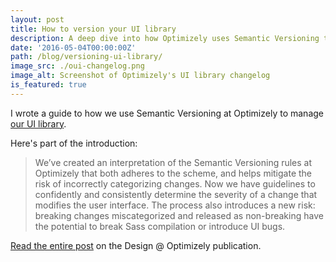 ```yaml
---
layout: post
title: How to version your UI library
description: A deep dive into how Optimizely uses Semantic Versioning to release updates to their UI library.
date: '2016-05-04T00:00:00Z'
path: /blog/versioning-ui-library/
image_src: ./oui-changelog.png
image_alt: Screenshot of Optimizely's UI library changelog
is_featured: true
---
```


I wrote a guide to how we use Semantic Versioning at Optimizely to manage [our UI library](https://github.com/optimizely/oui).

Here's part of the introduction:

> We’ve created an interpretation of the Semantic Versioning rules at Optimizely that both adheres to the scheme, and helps mitigate the risk of incorrectly categorizing changes. Now we have guidelines to confidently and consistently determine the severity of a change that modifies the user interface. The process also introduces a new risk: breaking changes miscategorized and released as non-breaking have the potential to break Sass compilation or introduce UI bugs.

[Read the entire post](https://medium.com/design-optimizely/how-to-version-your-ui-library-1c7a1b7ee23a) on the Design @ Optimizely publication.
